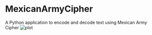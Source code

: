 # MexicanArmyCipher
A Python application to encode and decode text using Mexican Army Cipher
![plot](https://github.com/JoeHitHard/MexicanArmyCipher/blob/main/Screenshot%202024-05-02%20at%201.45.14%E2%80%AFAM.png)
